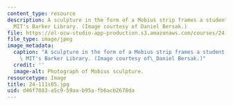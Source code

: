 ```yaml
---
content_type: resource
description: A sculpture in the form of a Mobius strip frames a student studying in
  MIT's Barker Library. (Image courtesy of Daniel Bersak.)
file: https://ol-ocw-studio-app-production.s3.amazonaws.com/courses/24-111-philosophy-of-quantum-mechanics-spring-2005/d46f7083a5c959aab95afb6acb2678da_24-111s05.jpg
file_type: image/jpeg
image_metadata:
  caption: "A sculpture in the form of a Mobius strip frames a student studying in\
    \ MIT's Barker Library. (Image courtesy of\_Daniel Bersak.)"
  credit: ''
  image-alt: Photograph of Mobius sculpture.
resourcetype: Image
title: 24-111s05.jpg
uid: d46f7083-a5c9-59aa-b95a-fb6acb2678da
---
```

